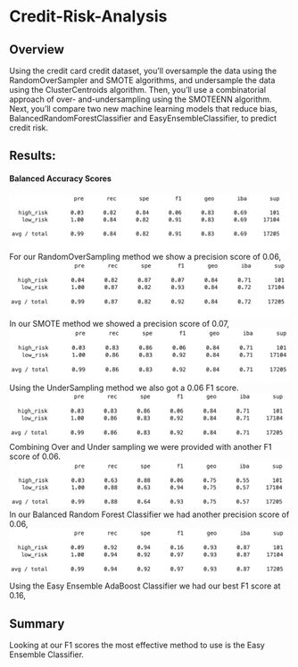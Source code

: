 # Credit-Risk-Analysis

## Overview
Using the credit card credit dataset, you’ll oversample the data using the RandomOverSampler and SMOTE algorithms, and undersample the data using the ClusterCentroids algorithm. Then, you’ll use a combinatorial approach of over- and-undersampling using the SMOTEENN algorithm. Next, you’ll compare two new machine learning models that reduce bias, BalancedRandomForestClassifier and EasyEnsembleClassifier, to predict credit risk. 

## Results:
#### Balanced Accuracy Scores
![ROS](./Images/ROS.png)
For our RandomOverSampling method we show a precision score of 0.06,
![Smote](./Images/SMOTE.png)
In our SMOTE method we showed a precision score of 0.07,
![Undersampling](./Images/Undersampling.png)
Using the UnderSampling method we also got a 0.06 F1 score.
![SMOTEENN](./Images/combo.png)
Combining Over and Under sampling we were provided with another F1 score of 0.06.
![BRF](./Images/BRF.png)
In our Balanced Random Forest Classifier we had another precision score of 0.06,
![EasyEnsemble](./Images/EasyEn.png)
Using the Easy Ensemble AdaBoost Classifier we had our best F1 score at 0.16,
## Summary
Looking at our F1 scores the most effective method to use is the Easy Ensemble Classifier. 
